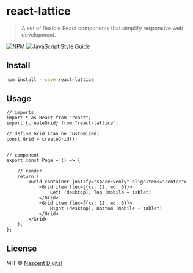 # react-lattice

> A set of flexible React components that simplify responsive web development.

[![NPM](https://img.shields.io/npm/v/react-lattice.svg)](https://www.npmjs.com/package/react-lattice) [![JavaScript Style Guide](https://img.shields.io/badge/code_style-standard-brightgreen.svg)](https://standardjs.com)

## Install

```bash
npm install --save react-lattice
```

## Usage

```tsx
// imports
import * as React from "react";
import {createGrid} from "react-lattice";

// define Grid (can be customized)
const Grid = createGrid();


// component
export const Page = () => {

    // render
    return (
        <Grid container justify="spaceEvenly" alignItems="center">
            <Grid item flex={{xs: 12, md: 6}}>                  
                Left (desktop), Top (mobile + tablet)                
            </Grid>
            <Grid item flex={{xs: 12, md: 6}}>                  
                Right (desktop), Bottom (mobile + tablet)                
            </Grid>
        </Grid>
    );
};
```

## License

MIT © [Nascent Digital](https://github.com/nascentdigital)
